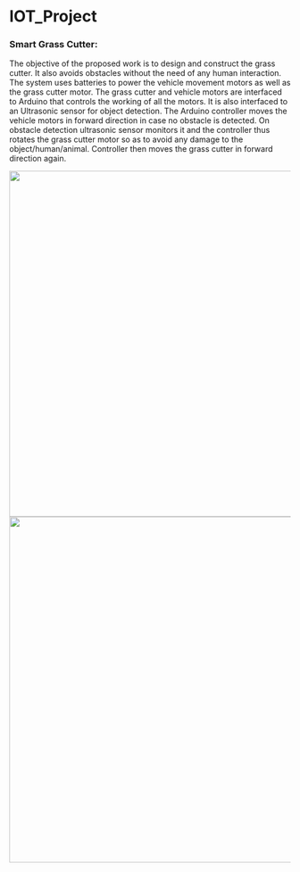 # IOT_Project
### Smart Grass Cutter:
The objective of the proposed work is to design and construct the grass cutter. 
It also avoids obstacles without the need of any human interaction. 
The system uses batteries to power the vehicle movement motors as well as the grass cutter motor. 
The grass cutter and vehicle motors are interfaced to Arduino that controls the working of all the motors. It is also interfaced to an Ultrasonic sensor for object detection. The Arduino controller moves the vehicle motors in forward direction in case no obstacle is detected. On obstacle detection ultrasonic sensor monitors it and the controller thus rotates the grass cutter motor so as to avoid any damage to the object/human/animal. Controller then moves the grass cutter in forward direction again. 

<img src="https://user-images.githubusercontent.com/61556757/94682397-8213e980-0342-11eb-9538-4c14efd285d0.png" width="620"/>

<img src="https://user-images.githubusercontent.com/61556757/94682386-7fb18f80-0342-11eb-9a33-66b8a417b3f7.png" width="620"/>
